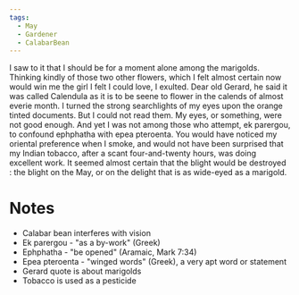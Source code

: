 ```yaml
---
tags:
  - May
  - Gardener
  - CalabarBean
---
```

I saw to it that I should be for a moment alone among the marigolds. Thinking kindly of those two other flowers, which I felt almost certain now would win me the girl I felt I could love, I exulted. Dear old Gerard, he said it was called Calendula as it is to be seene to flower in the calends of almost everie month. I turned the strong searchlights of my eyes upon the orange tinted documents. But I could not read them. My eyes, or something, were not good enough. And yet I was not among those who attempt, ek parergou, to confound ephphatha with epea pteroenta. You would have noticed my oriental preference when I smoke, and would not have been surprised that my Indian tobacco, after a scant four-and-twenty hours, was doing excellent work. It seemed almost certain that the blight would be destroyed : the blight on the May, or on the delight that is as wide-eyed as a marigold.

# Notes
- Calabar bean interferes with vision
- Ek parergou - "as a by-work" (Greek)
- Ephphatha - "be opened" (Aramaic, Mark 7:34)
- Epea pteroenta - "winged words" (Greek), a very apt word or statement
- Gerard quote is about marigolds
- Tobacco is used as a pesticide